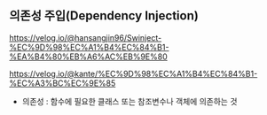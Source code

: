 ## 의존성 주입(Dependency Injection)

https://velog.io/@hansangjin96/Swinject-%EC%9D%98%EC%A1%B4%EC%84%B1-%EA%B4%80%EB%A6%AC%EB%9E%80

https://velog.io/@kante/%EC%9D%98%EC%A1%B4%EC%84%B1-%EC%A3%BC%EC%9E%85

- 의존성 : 함수에 필요한 클래스 또는 참조변수나 객체에 의존하는 것


